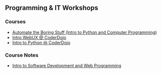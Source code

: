 ## Programming & IT Workshops

### Courses

- [Automate the Boring Stuff (Intro to Python and Computer Programming)](https://github.com/nlouie/nlouie-intro-to-python-atbs)
- [Intro WebUX @ CoderDojo](http://www.coderdojotc.org/web-ux/)
- [Intro to Python @ CoderDojo](https://www.coderdojotc.org/python/)

### Course Notes

- [Intro to Software Development and Web Programming](https://gist.github.com/nlouie/9d6dcf4cc65d97d4026c024b33b61170)
